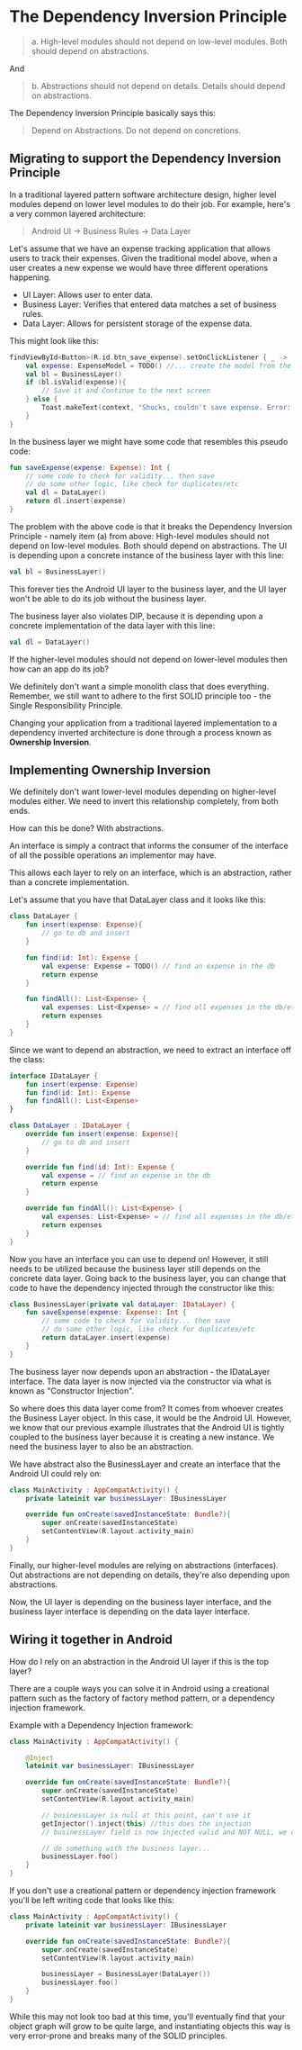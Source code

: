 # The Dependency Inversion Principle

> a. High-level modules should not depend on low-level modules. Both should depend on abstractions.

And

> b. Abstractions should not depend on details. Details should depend on abstractions.

The Dependency Inversion Principle basically says this:

> Depend on Abstractions. Do not depend on concretions.

## Migrating to support the Dependency Inversion Principle

In a traditional layered pattern software architecture design, higher level modules depend on lower level modules to do their job. For example, here's a very common layered architecture:

> Android UI -> Business Rules -> Data Layer

Let's assume that we have an expense tracking application that allows users to track their expenses. Given the traditional model above, when a user creates a new expense we would have three different operations happening.

* UI Layer: Allows user to enter data.
* Business Layer: Verifies that entered data matches a set of business rules.
* Data Layer: Allows for persistent storage of the expense data.

This might look like this:

```kotlin
findViewById<Button>(R.id.btn_save_expense).setOnClickListener { _ ->
    val expense: ExpenseModel = TODO() //... create the model from the view values
    val bl = BusinessLayer()
    if (bl.isValid(expense)){
        // Save it and Continue to the next screen
    } else {
        Toast.makeText(context, "Shucks, couldn't save expense. Error: ${bl.getValidationErrorFor(expense)}", Toast.LENGTH_SHORT).show()
    }
}
```

In the business layer we might have some code that resembles this pseudo code:

```kotlin
fun saveExpense(expense: Expense): Int {
    // some code to check for validity... then save
    // do some other logic, like check for duplicates/etc
    val dl = DataLayer()
    return dl.insert(expense)
}
```

The problem with the above code is that it breaks the Dependency Inversion Principle - namely item (a) from above: High-level modules should not depend on low-level modules. Both should depend on abstractions. The UI is depending upon a concrete instance of the business layer with this line:

```kotlin
val bl = BusinessLayer()
```

This forever ties the Android UI layer to the business layer, and the UI layer won't be able to do its job without the business layer.

The business layer also violates DIP, because it is depending upon a concrete implementation of the data layer with this line:

```kotlin
val dl = DataLayer()
```

If the higher-level modules should not depend on lower-level modules then how can an app do its job?

We definitely don't want a simple monolith class that does everything. Remember, we still want to adhere to the first SOLID principle too - the Single Responsibility Principle.

Changing your application from a traditional layered implementation to a dependency inverted architecture is done through a process known as **Ownership Inversion**.

## Implementing Ownership Inversion

We definitely don't want lower-level modules depending on higher-level modules either. We need to invert this relationship completely, from both ends.

How can this be done? With abstractions.

An interface is simply a contract that informs the consumer of the interface of all the possible operations an implementor may have.

This allows each layer to rely on an interface, which is an abstraction, rather than a concrete implementation.

Let's assume that you have that DataLayer class and it looks like this:

```kotlin
class DataLayer {
    fun insert(expense: Expense){
        // go to db and insert
    }

    fun find(id: Int): Expense {
        val expense: Expense = TODO() // find an expense in the db
        return expense
    }

    fun findAll(): List<Expense> {
        val expenses: List<Expense> = // find all expenses in the db/etc
        return expenses
    }
}
```

Since we want to depend an abstraction, we need to extract an interface off the class:

```kotlin
interface IDataLayer {
    fun insert(expense: Expense)
    fun find(id: Int): Expense
    fun findAll(): List<Expense>
}

class DataLayer : IDataLayer {
    override fun insert(expense: Expense){
        // go to db and insert
    }

    override fun find(id: Int): Expense {
        val expense = // find an expense in the db
        return expense
    }

    override fun findAll(): List<Expense> {
        val expenses: List<Expense> = // find all expenses in the db/etc
        return expenses
    }
}
```

Now you have an interface you can use to depend on! However, it still needs to be utilized because the business layer still depends on the concrete data layer. Going back to the business layer, you can change that code to have the dependency injected through the constructor like this:

```kotlin
class BusinessLayer(private val dataLayer: IDataLayer) {
    fun saveExpense(expense: Expense): Int {
        // some code to check for validity... then save
        // do some other logic, like check for duplicates/etc
        return dataLayer.insert(expense)
    }
}
```

The business layer now depends upon an abstraction - the IDataLayer interface. The data layer is now injected via the constructor via what is known as "Constructor Injection".

So where does this data layer come from? It comes from whoever creates the Business Layer object. In this case, it would be the Android UI. However, we know that our previous example illustrates that the Android UI is tightly coupled to the business layer because it is creating a new instance. We need the business layer to also be an abstraction.

We have abstract also the BusinessLayer and create an interface that the Android UI could rely on:

```kotlin
class MainActivity : AppCompatActivity() {
    private lateinit var businessLayer: IBusinessLayer

    override fun onCreate(savedInstanceState: Bundle?){
        super.onCreate(savedInstanceState)
        setContentView(R.layout.activity_main)
    }
}
```

Finally, our higher-level modules are relying on abstractions (interfaces). Out abstractions are not depending on details, they're also depending upon abstractions.

Now, the UI layer is depending on the business layer interface, and the business layer interface is depending on the data layer interface.

## Wiring it together in Android

How do I rely on an abstraction in the Android UI layer if this is the top layer?

There are a couple ways you can solve it in Android using a creational pattern such as the factory of factory method pattern, or a dependency injection framework.

Example with a Dependency Injection framework:

```kotlin
class MainActivity : AppCompatActivity() {

    @Inject
    lateinit var businessLayer: IBusinessLayer

    override fun onCreate(savedInstanceState: Bundle?){
        super.onCreate(savedInstanceState)
        setContentView(R.layout.activity_main)

        // businessLayer is null at this point, can't use it
        getInjector().inject(this) //this does the injection
        // businessLayer field is now injected valid and NOT NULL, we can use it

        // do something with the business layer...
        businessLayer.foo()
    }
}
```

If you don't use a creational pattern or dependency injection framework you'll be left writing code that looks like this:

```kotlin
class MainActivity : AppCompatActivity() {
    private lateinit var businessLayer: IBusinessLayer

    override fun onCreate(savedInstanceState: Bundle?){
        super.onCreate(savedInstanceState)
        setContentView(R.layout.activity_main)

        businessLayer = BusinessLayer(DataLayer())
        businessLayer.foo()
    }
}
```

While this may not look too bad at this time, you'll eventually find that your object graph will grow to be quite large, and instantiating objects this way is very error-prone and breaks many of the SOLID principles.
